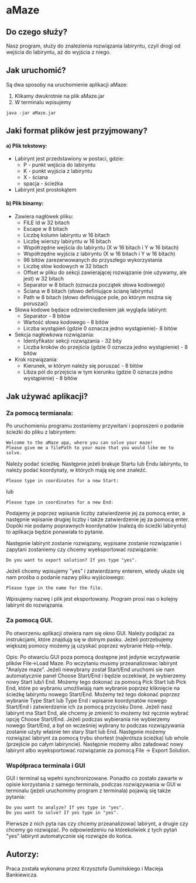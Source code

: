 # aMaze
## Do czego służy?

Nasz program, służy do znalezienia rozwiązania labiryntu, czyli drogi od wejścia
do labiryntu, aż do wyjścia z niego.

## Jak uruchomić?

Są dwa sposoby na uruchomienie aplikacji aMaze:

1. Klikamy dwukrotnie na plik aMaze.jar
2. W terminalu wpisujemy
```
java -jar aMaze.jar
```

## Jaki format plików jest przyjmowany?

#### a) Plik tekstowy:
- Labirynt jest przedstawiony w postaci, gdzie:
   - P - punkt wejścia do labiryntu
   - K - punkt wyjścia z labiryntu
   - X - ściana
   - spacja - ścieżka  
- Labirynt jest prostokątem

#### b) Plik binarny:
- Zawiera nagłówek pliku:
  - FILE Id w 32 bitach
  - Escape w 8 bitach
  - Liczbę kolumn labiryntu w 16 bitach
  - Liczbę wierszy labiryntu w 16 bitach
  - Współrzędne wejścia do labiryntu (X w 16 bitach i Y w 16 bitach)
  - Współrzędne wyjścia z labiryntu (X w 16 bitach i Y w 16 bitach)
  - 96 bitów zarezerwowanych do przyszłego wykorzystania
  - Liczbę słów kodowych w 32 bitach
  - Offset w pliku do sekcji zawierającej rozwiązanie (nie używamy, ale jest) w 32 bitach
  - Separator w 8 bitach (oznacza początek słowa kodowego)
  - Ściana w 8 bitach (słowo definiujące ścianę labiryntu)
  - Path w 8 bitach (słowo definiujące pole, po którym można się poruszać)
- Słowa kodowe będace odzwierciedleniem jak wygląda labirynt:
  - Separator - 8 bitów
  - Wartość słowa kodowego - 8 bitów
  - Liczba wystąpień (gdzie 0 oznacza jedno wystąpienie)- 8 bitów
- Sekcja nagłówkowa rozwiązania:
  - Identyfikator sekcji rozwiązania - 32 bity
  - Liczba kroków do przejścia (gdzie 0 oznacza jedno wystąpienie) - 8 bitów
- Krok rozwiązania:
  - Kierunek, w którym należy się poruszać - 8 bitów
  - Libza pól do przejścia w tym kierunku (gdzie 0 oznacza jedno wystąpienie) - 8 bitów

## Jak używać aplikacji?

### Za pomocą termianala:
Po uruchomieniu programu zostaniemy przywitani i poproszeni o podanie ścieżki do pliku z labiryntem:
```
Welcome to the aMaze app, where you can solve your maze!
Please give me a filePath to your maze that you would like me to solve.
```
Należy podać ścieżkę.
Następnie jeżeli brakuje Startu lub Endu labiryntu, to należy podać koordynaty, w których mają się one znaleźć.
```
Please type in coordinates for a new Start:
```
lub 
```
Please type in coordinates for a new End:
```
Podajemy je poprzez wpisanie liczby zatwierdzenie jej za pomocą enter, a następnie wpisanie drugiej liczby i także zatwierdzenie jej za pomocą enter.
Dopóki nie podamy poprawnych koordynatów (należą do ścieżki labiryntu) to aplikacja będzie ponawiała to pytanie.

Następnie labirynt zostanie rozwiązany, wypisane zostanie rozwiązanie i zapytani zostaniemy czy chcemy wyeksportować rozwiązanie:
```
Do you want to export solution? If yes type "yes".
```
Jeżeli chcemy wpisujemy "yes" i zatwierdzamy enterem, wtedy ukaże się nam prośba o podanie nazwy pliku wyjściowego:
```
Please type in the name for the file.
```
Wpisujemy nazwę i plik jest eksportowany. Program prosi nas o kolejny labirynt do rozwiązania.

### Za pomocą GUI.
Po otworzeniu aplikacji otwiera nam się okno GUI. Należy podążać za instrukcjami, które znajdują się w dolnym pasku. Jeżeli potrzebujemy większej pomocy możemy ją uzyskać poprzez wybranie Help->Help.

Opis:
Po otwarciu GUI poza pomocą dostępne jest jedynie wczytywanie plików File->Load Maze. Po wczytaniu musimy przeanalizowac labirynt "Analyze maze". Jeżeli niewybrany został Start/End uruchomi sie nam automatycznie panel Choose Start/End i będzie oczekiwał, że wybierzemy nowy Start lub/i End. Możemy tego dokonać za pomocą Pick Start lub Pick End, które po wybraniu umożliwiają nam wybranie poprzez kliknięcie na ścieżkę labiryntu nowego Start/End. Możemy też tego dokonać poprzez wybranie Type Start lub Type End i wpisanie koordynatów nowego Start/End i zatwierdzenie ich za pomocą przycisku Done. Jeżeli nasz labirynt ma Start End, ale chcemy je zmienić to możemy też ręcznie wybrać opcję Choose Start/End. Jeżeli podczas wybierania nie wybierzemy nowego Start/End, a był on wcześniej wybrany to podczas rozwiązywania zostanie użyty właśnie ten stary Start lub End. Następnie możemy rozwiązać labirynt za pomocą trybu shortest (najkrótsza ścieżka) lub whole (przejście po całym labiryncie). Następnie możemy albo załadować nowy labirynt albo wyeksportować rozwiązanie za pomocą File -> Export Solution.

### Współpraca terminala i GUI
GUI i terminal są wpełni synchronizowane. Ponadto co zostało zawarte w opisie korzystania z samego terminala, podczas rozwiązywania w GUI w terminalu (jeżeli uruchomimy program z terminala) pojawią się także pytania:
```
Do you want to analyze? If yes type in "yes".
Do you want to solve? If yes type in "yes".
```
Pierwsze z nich pyta nas czy chcemy przeanalizować labirynt, a drugie czy chcemy go rozwiązać. Po odpowiedzeniu na którekolwiek z tych pytań "yes" labirynt automatycznie się rozwiąże do końca.

## Autorzy:
Praca została wykonana przez Krzysztofa Gumińskiego i Macieja Bankiewicza.
